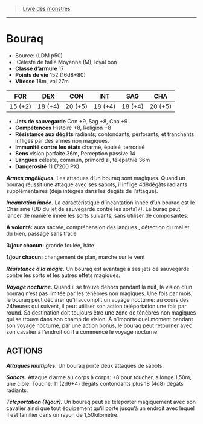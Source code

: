 ﻿> [Livre des monstres](tome_of_beasts.md)

---

# Bouraq

- Source: (LDM p50)
-  Céleste de taille Moyenne (M), loyal bon
- **Classe d’armure** 17
- **Points de vie** 152 (16d8+80)
- **Vitesse** 18m, vol 27m

|FOR|DEX|CON|INT|SAG|CHA|
|---|---|---|---|---|---|
|15 (+2)|18 (+4)|20 (+5)|18 (+4)|18 (+4)|20 (+5)|

- **Jets de sauvegarde** Con +9, Sag +8, Cha +9
- **Compétences** Histoire +8, Religion +8
- **Résistance aux dégâts** radiants; contondants, perforants, et tranchants infligés par des armes non magiques.
- **Immunité contre les états** charmé, épuisé, terrorisé
- **Sens** vision parfaite 36m, Perception passive 14
- **Langues** céleste, commun, primordial, télépathie 36m
- **Dangerosité** 11 (7200 PX)

**_Armes angéliques._** Les attaques d’un bouraq sont magiques. Quand un bouraq réussit une attaque avec ses sabots, il inflige 4d8dégâts radiants supplémentaires (déjà intégrés dans les dégâts de l’attaque).

**_Incantation innée._** La caractéristique d’incantation innée d’un bouraq est le Charisme (DD du jet de sauvegarde contre les sorts17). Le buraq peut lancer de manière innée les sorts suivants, sans utiliser de composantes:

**À volonté:** aura sacrée, compréhension des langues , détection du mal et du bien, passage sans trace

**3/jour chacun:** grande foulée, hâte

**1/jour chacun:** changement de plan, marche sur le vent

**_Résistance à la magie._** Un bouraq est avantagé à ses jets de sauvegarde contre les sorts et les autres effets magiques.

**_Voyage nocturne._** Quand il se trouve dehors pendant la nuit, la vision d’un bouraq n’est pas limitée par les ténèbres non magiques. Une fois par mois, le bouraq peut déclarer qu’il accomplit un voyage nocturne: au cours des 24heures qui suivent, il peut utiliser son action téléportation une fois par round. Sa destination doit toujours être une zone de ténèbres non magiques qui se trouve dans son champ de vision. À n’importe quel moment pendant son voyage nocturne, par une action bonus, le bouraq peut retourner avec son cavalier à l’endroit où il a commencé le voyage nocturne.

## ACTIONS

**_Attaques multiples._** Un bouraq porte deux attaques de sabots.

**_Sabots._** Attaque d’arme au corps à corps: +8 pour toucher, allonge 1,50m, une cible. Touché: 11 (2d6+4) dégâts contondants plus 18 (4d8) dégâts radiants.

**_Téléportation (1/jour)._** Un bouraq peut se téléporter magiquement avec son cavalier ainsi que tout équipement qu’il porte jusqu’à un endroit avec lequel il est familier dans un rayon de 1,50kilomètre.

